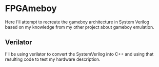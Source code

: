 # FPGAmeboy
Here I'll attempt to recreate the gameboy architecture in System Verilog based on my knowledge from my other project about gameboy emulation.

## Verilator
I'll be using verilator to convert the SystemVerilog into C++ and using that resulting code to test my hardware description.
